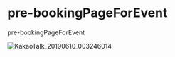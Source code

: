 # pre-bookingPageForEvent
pre-bookingPageForEvent

![KakaoTalk_20190610_003246014](https://user-images.githubusercontent.com/42599161/59166036-b2d57b80-8b5f-11e9-874c-3aafb2d3fe65.jpg)
